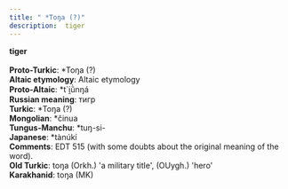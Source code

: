 ```yaml
---
title: " *Toŋa (?)"
description:  tiger
---
```

<p data-pagefind-weight="0.5">
<strong> tiger</strong><br><br>
<strong>Proto-Turkic</strong>:  *Toŋa (?)<br>
<strong>Altaic etymology</strong>:  Altaic etymology<br>
<strong> Proto-Altaic</strong>:  *t`i̯ŭ̀nŋá<br>
<strong>Russian meaning</strong>:  тигр<br>
<strong>Turkic</strong>:  *Toŋa (?)<br>
<strong>Mongolian</strong>:  *činua<br>
<strong>Tungus-Manchu</strong>:  *tuŋ-si-<br>
<strong>Japanese</strong>:  *tànúkí<br>
<strong>Comments</strong>:  EDT 515 (with some doubts about the original meaning of the word).<br>
<strong>Old Turkic</strong>:  toŋa (Orkh.) 'a military title', (OUygh.) 'hero'<br>
<strong>Karakhanid</strong>:  toŋa (MK)<br>

</p>
